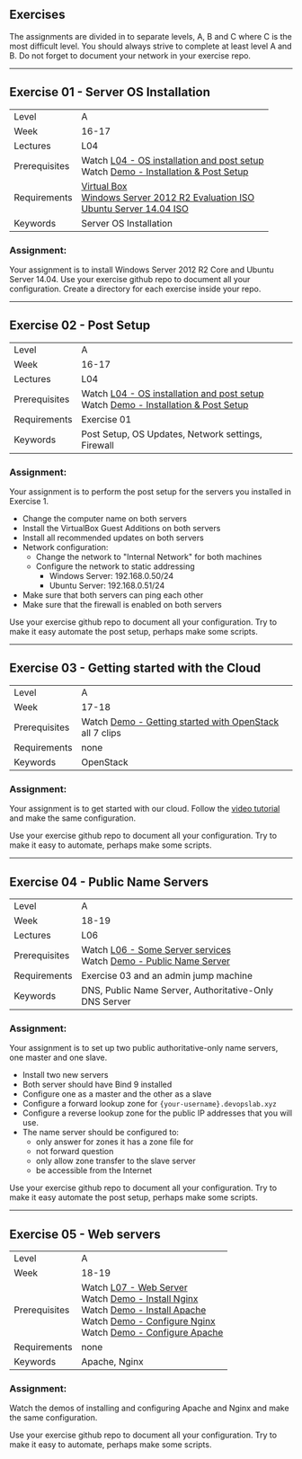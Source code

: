 ## Exercises
The assignments are divided in to separate levels, A, B and C where C is the most difficult level. You should always strive to complete at least level A and B.
Do not forget to document your network in your exercise repo.

***

## Exercise 01 - Server OS Installation
|  |  |
| ------------- | ------------- |
| Level  | A  |
| Week | 16-17 |
| Lectures| L04 |
| Prerequisites| Watch [L04 - OS installation and post setup ](https://youtu.be/Yh_A6E9EaL8) <br /> Watch [Demo - Installation & Post Setup](https://youtu.be/cRTm7FO3w98) |
| Requirements | [Virtual Box](https://www.virtualbox.org/wiki/Downloads) <br /> [Windows Server 2012 R2 Evaluation ISO](https://www.microsoft.com/en-us/evalcenter/evaluate-windows-server-2012-r2) <br /> [Ubuntu Server 14.04 ISO](http://www.ubuntu.com/download/server) |
| Keywords| Server OS Installation |

### Assignment:
Your assignment is to install Windows Server 2012 R2 Core and Ubuntu Server 14.04. Use your exercise github repo to document all your configuration. Create a directory for each exercise inside your repo.

***

## Exercise 02 - Post Setup
|  |  |
| ------------- | ------------- |
| Level  | A  |
| Week | 16-17 |
| Lectures| L04 |
| Prerequisites| Watch [L04 - OS installation and post setup ](https://youtu.be/Yh_A6E9EaL8) <br /> Watch [Demo - Installation & Post Setup](https://youtu.be/cRTm7FO3w98) |
| Requirements | Exercise 01 |
| Keywords| Post Setup, OS Updates, Network settings, Firewall|

### Assignment:
Your assignment is to perform the post setup for the servers you installed in Exercise 1.

* Change the computer name on both servers
* Install the VirtualBox Guest Additions on both servers
* Install all recommended updates on both servers
* Network configuration:
  * Change the network to "Internal Network" for both machines
  * Configure the network to static addressing
    * Windows Server: 192.168.0.50/24
    * Ubuntu Server: 192.168.0.51/24
* Make sure that both servers can ping each other
* Make sure that the firewall is enabled on both servers

Use your exercise github repo to document all your configuration. Try to make it easy automate the post setup, perhaps make some scripts.

***

## Exercise 03 - Getting started with the Cloud
|  |  |
| ------------- | ------------- |
| Level  | A  |
| Week | 17-18 |
| Prerequisites| Watch [Demo - Getting started with OpenStack](https://youtu.be/gTN6iSopAvo?list=PLSWJPPj5sKmpd1_CvWzGsB8p6VdGFSEv1) all 7 clips |
| Requirements | none |
| Keywords| OpenStack |

### Assignment:
Your assignment is to get started with our cloud.
Follow the [video tutorial](https://coursepress.lnu.se/kurs/systemadministrationi/part-3-server-installation-and-operations/lab-cloud/) and make the same configuration.

Use your exercise github repo to document all your configuration. Try to make it easy to automate, perhaps make some scripts.

***

## Exercise 04 - Public Name Servers
|  |  |
| ------------- | ------------- |
| Level  | A  |
| Week | 18-19 |
| Lectures| L06 |
| Prerequisites|  Watch [L06 - Some Server services ](https://youtu.be/--m9YpZ8Av4) <br /> Watch [Demo - Public Name Server](https://youtu.be/zk_b8ms-pvc) |
| Requirements |  Exercise 03 and an admin jump machine |
| Keywords| DNS, Public Name Server, Authoritative-Only DNS Server |

### Assignment:
Your assignment is to set up two public authoritative-only name servers, one master and one slave.

* Install two new servers
* Both server should have Bind 9 installed
* Configure one as a master and the other as a slave
* Configure a forward lookup zone for `{your-username}.devopslab.xyz`
* Configure a reverse lookup zone for the public IP addresses that you will use.
* The name server should be configured to:
  * only answer for zones it has a zone file for
  * not forward question
  * only allow zone transfer to the slave server
  * be accessible from the Internet

Use your exercise github repo to document all your configuration. Try to make it easy automate the post setup, perhaps make some scripts.

***


## Exercise 05 - Web servers
|  |  |
| ------------- | ------------- |
| Level  | A  |
| Week | 18-19 |
| Prerequisites| Watch [L07 - Web Server ](https://youtu.be/c0bjNkpVOG4) <br /> Watch [Demo - Install Nginx](https://youtu.be/LGV2Z1GQCaY) <br /> Watch [Demo - Install Apache](https://youtu.be/zmegNRww3wQ) <br /> Watch [Demo - Configure Nginx](https://youtu.be/Uz2V46yOUFQ) <br /> Watch [Demo - Configure Apache](https://youtu.be/kj4iQvq6Tgg) | |
| Requirements | none |
| Keywords| Apache, Nginx |

### Assignment:
Watch the demos of installing and configuring Apache and Nginx and make the same configuration.

Use your exercise github repo to document all your configuration. Try to make it easy to automate, perhaps make some scripts.
